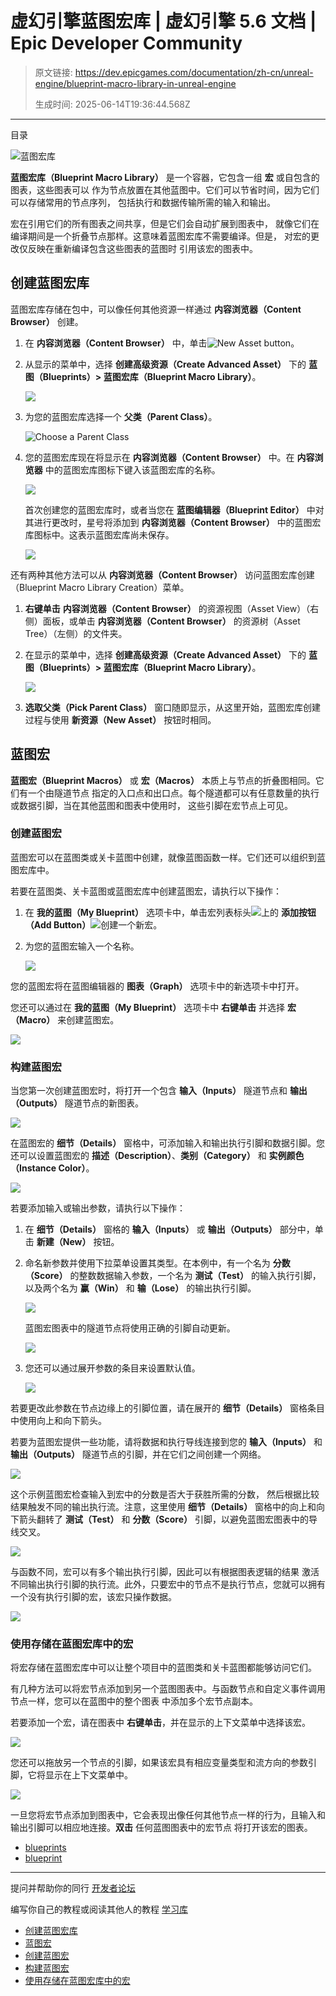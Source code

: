 # 虚幻引擎蓝图宏库 | 虚幻引擎 5.6 文档 | Epic Developer Community

> 原文链接: https://dev.epicgames.com/documentation/zh-cn/unreal-engine/blueprint-macro-library-in-unreal-engine
> 
> 生成时间: 2025-06-14T19:36:44.568Z

---

目录

![蓝图宏库](https://dev.epicgames.com/community/api/documentation/image/781e5ca8-9b32-4a08-a8fd-ed514cb5a8c9?resizing_type=fill&width=1920&height=335)

**蓝图宏库（Blueprint Macro Library）** 是一个容器，它包含一组 **宏** 或自包含的图表，这些图表可以 作为节点放置在其他蓝图中。它们可以节省时间，因为它们可以存储常用的节点序列， 包括执行和数据传输所需的输入和输出。

宏在引用它们的所有图表之间共享，但是它们会自动扩展到图表中， 就像它们在编译期间是一个折叠节点那样。这意味着蓝图宏库不需要编译。但是， 对宏的更改仅反映在重新编译包含这些图表的蓝图时 引用该宏的图表中。

## 创建蓝图宏库

蓝图宏库存储在包中，可以像任何其他资源一样通过 **内容浏览器（Content Browser）** 创建。

1.  在 **内容浏览器（Content Browser）** 中，单击![New Asset button](https://d1iv7db44yhgxn.cloudfront.net/documentation/images/f8c427ff-1374-4a39-b092-c8aa73f22b70/button_new_asset_blueprint.png)。
    
2.  从显示的菜单中，选择 **创建高级资源（Create Advanced Asset）** 下的 **蓝图（Blueprints）> 蓝图宏库（Blueprint Macro Library）**。
    
    ![](https://d1iv7db44yhgxn.cloudfront.net/documentation/images/bbac1fae-c62c-4d93-ac37-d86554f1652d/new_asset_macrolib.png)
3.  为您的蓝图宏库选择一个 **父类（Parent Class）**。
    
    ![Choose a Parent Class](https://d1iv7db44yhgxn.cloudfront.net/documentation/images/14ec613c-0189-4248-b0ff-4181fc3a9244/new_asset_parent_class.png)
4.  您的蓝图宏库现在将显示在 **内容浏览器（Content Browser）** 中。在 **内容浏览器** 中的蓝图宏库图标下键入该蓝图宏库的名称。
    
    ![](https://d1iv7db44yhgxn.cloudfront.net/documentation/images/cd1a5128-8e90-4ce7-82bc-86c063d478d0/name_macro_library.png)
    
    首次创建您的蓝图宏库时，或者当您在 **蓝图编辑器（Blueprint Editor）** 中对其进行更改时，星号将添加到 **内容浏览器（Content Browser）** 中的蓝图宏库图标中。这表示蓝图宏库尚未保存。
    
    ![](https://d1iv7db44yhgxn.cloudfront.net/documentation/images/2378f987-da48-46bf-9dee-6e2740a7f153/unsaved_macro_library.png)

还有两种其他方法可以从 **内容浏览器（Content Browser）** 访问蓝图宏库创建（Blueprint Macro Library Creation）菜单。

1.  **右键单击** **内容浏览器（Content Browser）** 的资源视图（Asset View）（右侧）面板，或单击 **内容浏览器（Content Browser）** 的资源树（Asset Tree）（左侧）的文件夹。
    
2.  在显示的菜单中，选择 **创建高级资源（Create Advanced Asset）** 下的 **蓝图（Blueprints）> 蓝图宏库（Blueprint Macro Library）**。
    
    ![](https://d1iv7db44yhgxn.cloudfront.net/documentation/images/7286ba65-e2ef-41e6-a0a9-29270677ee59/rt_click_content_browser_macrolib.png)
3.  **选取父类（Pick Parent Class）** 窗口随即显示，从这里开始，蓝图宏库创建过程与使用 **新资源（New Asset）** 按钮时相同。
    

## 蓝图宏

**蓝图宏（Blueprint Macros）** 或 **宏（Macros）** 本质上与节点的折叠图相同。它们有一个由隧道节点 指定的入口点和出口点。每个隧道都可以有任意数量的执行或数据引脚，当在其他蓝图和图表中使用时， 这些引脚在宏节点上可见。

### 创建蓝图宏

蓝图宏可以在蓝图类或关卡蓝图中创建，就像蓝图函数一样。它们还可以组织到蓝图宏库中。

若要在蓝图类、关卡蓝图或蓝图宏库中创建蓝图宏，请执行以下操作：

1.  在 **我的蓝图（My Blueprint）** 选项卡中，单击宏列表标头![](https://d1iv7db44yhgxn.cloudfront.net/documentation/images/12c7ea9c-07f8-499a-be03-97c937b31ecb/myblueprint_macro.png)上的 **添加按钮（Add Button）**![](https://d1iv7db44yhgxn.cloudfront.net/documentation/images/9011e106-92b1-400f-a082-09c0bb5f0f86/plus_button.png)创建一个新宏。
    
2.  为您的蓝图宏输入一个名称。
    
    ![](https://d1iv7db44yhgxn.cloudfront.net/documentation/images/2423cb3f-9f1f-416c-9893-84af2bb9dec1/name_macro_blueprint.png)

您的蓝图宏将在蓝图编辑器的 **图表（Graph）** 选项卡中的新选项卡中打开。

您还可以通过在 **我的蓝图（My Blueprint）** 选项卡中 **右键单击** 并选择 **宏（Macro）** 来创建蓝图宏。

![](https://d1iv7db44yhgxn.cloudfront.net/documentation/images/a17a0685-67c0-43c9-9048-9bee81ea6d44/add_macro_rtclick.png)

### 构建蓝图宏

当您第一次创建蓝图宏时，将打开一个包含 **输入（Inputs）** 隧道节点和 **输出（Outputs）** 隧道节点的新图表。

![](https://d1iv7db44yhgxn.cloudfront.net/documentation/images/88eeb969-4dce-45e6-b9e9-d89a745cc9a1/input_output_macro.png)

在蓝图宏的 **细节（Details）** 窗格中，可添加输入和输出执行引脚和数据引脚。您还可以设置蓝图宏的 **描述（Description）**、**类别（Category）** 和 **实例颜色（Instance Color）**。

![](https://d1iv7db44yhgxn.cloudfront.net/documentation/images/34f1cfd0-86a2-4f97-99dc-97da1ff9342b/new_macro_details.png)

若要添加输入或输出参数，请执行以下操作：

1.  在 **细节（Details）** 窗格的 **输入（Inputs）** 或 **输出（Outputs）** 部分中，单击 **新建（New）** 按钮。
    
2.  命名新参数并使用下拉菜单设置其类型。在本例中，有一个名为 **分数（Score）** 的整数数据输入参数，一个名为 **测试（Test）** 的输入执行引脚，以及两个名为 **赢（Win）** 和 **输（Lose）** 的输出执行引脚。
    
    ![](https://d1iv7db44yhgxn.cloudfront.net/documentation/images/5d15e100-be3e-4aa7-a733-2cf967fab1e0/macro_details.png)
    
    蓝图宏图表中的隧道节点将使用正确的引脚自动更新。
    
    ![](https://d1iv7db44yhgxn.cloudfront.net/documentation/images/8d934cd3-1fda-4b40-b90b-f987491decf8/macro_tunnels_with_pins.png)
3.  您还可以通过展开参数的条目来设置默认值。
    
    ![](https://d1iv7db44yhgxn.cloudfront.net/documentation/images/e92fbded-1ea9-49ea-a43f-a8c7519f71ff/macro_details_expanded.png)

若要更改此参数在节点边缘上的引脚位置，请在展开的 **细节（Details）** 窗格条目中使用向上和向下箭头。

若要为蓝图宏提供一些功能，请将数据和执行导线连接到您的 **输入（Inputs）** 和 **输出（Outputs）** 隧道节点的引脚，并在它们之间创建一个网络。

![](https://d1iv7db44yhgxn.cloudfront.net/documentation/images/615cbbf2-3c3a-4e28-8798-080c8ec5a06b/score_comparison_example_macro.png)

这个示例蓝图宏检查输入到宏中的分数是否大于获胜所需的分数， 然后根据比较结果触发不同的输出执行流。注意，这里使用 **细节（Details）** 窗格中的向上和向下箭头翻转了 **测试（Test）** 和 **分数（Score）** 引脚，以避免蓝图宏图表中的导线交叉。

![](https://d1iv7db44yhgxn.cloudfront.net/documentation/images/94f6e5da-dbc5-4ff9-a4fb-a72581be253f/move_pin_arrows.png)

与函数不同，宏可以有多个输出执行引脚，因此可以有根据图表逻辑的结果 激活不同输出执行引脚的执行流。此外，只要宏中的节点不是执行节点，您就可以拥有一个没有执行引脚的宏，该宏只操作数据。

![](https://d1iv7db44yhgxn.cloudfront.net/documentation/images/17359d60-8115-468e-acd5-5b60c15b24ec/data_macro.png)

### 使用存储在蓝图宏库中的宏

将宏存储在蓝图宏库中可以让整个项目中的蓝图类和关卡蓝图都能够访问它们。

有几种方法可以将宏节点添加到另一个蓝图图表中。与函数节点和自定义事件调用节点一样，您可以在蓝图中的整个图表 中添加多个宏节点副本。

若要添加一个宏，请在图表中 **右键单击**，并在显示的上下文菜单中选择该宏。

![](https://d1iv7db44yhgxn.cloudfront.net/documentation/images/b783f6fd-d3bd-4558-8ce0-d12f0e1940ec/right_click_add_macro.png)

您还可以拖放另一个节点的引脚，如果该宏具有相应变量类型和流方向的参数引脚，它将显示在上下文菜单中。

![](https://d1iv7db44yhgxn.cloudfront.net/documentation/images/3da7c724-628f-4493-a6bb-d0440ba9b9c6/pin_macro_summon.png)

一旦您将宏节点添加到图表中，它会表现出像任何其他节点一样的行为，且输入和输出引脚可以相应地连接。**双击** 任何蓝图图表中的宏节点 将打开该宏的图表。

-   [blueprints](https://dev.epicgames.com/community/search?query=blueprints)
-   [blueprint](https://dev.epicgames.com/community/search?query=blueprint)

* * *

提问并帮助你的同行 [开发者论坛](https://forums.unrealengine.com/categories?tag=unreal-engine)

编写你自己的教程或阅读其他人的教程 [学习库](https://dev.epicgames.com/community/unreal-engine/learning)

-   [创建蓝图宏库](/documentation/zh-cn/unreal-engine/blueprint-macro-library-in-unreal-engine#%E5%88%9B%E5%BB%BA%E8%93%9D%E5%9B%BE%E5%AE%8F%E5%BA%93)
-   [蓝图宏](/documentation/zh-cn/unreal-engine/blueprint-macro-library-in-unreal-engine#%E8%93%9D%E5%9B%BE%E5%AE%8F)
-   [创建蓝图宏](/documentation/zh-cn/unreal-engine/blueprint-macro-library-in-unreal-engine#%E5%88%9B%E5%BB%BA%E8%93%9D%E5%9B%BE%E5%AE%8F)
-   [构建蓝图宏](/documentation/zh-cn/unreal-engine/blueprint-macro-library-in-unreal-engine#%E6%9E%84%E5%BB%BA%E8%93%9D%E5%9B%BE%E5%AE%8F)
-   [使用存储在蓝图宏库中的宏](/documentation/zh-cn/unreal-engine/blueprint-macro-library-in-unreal-engine#%E4%BD%BF%E7%94%A8%E5%AD%98%E5%82%A8%E5%9C%A8%E8%93%9D%E5%9B%BE%E5%AE%8F%E5%BA%93%E4%B8%AD%E7%9A%84%E5%AE%8F)
